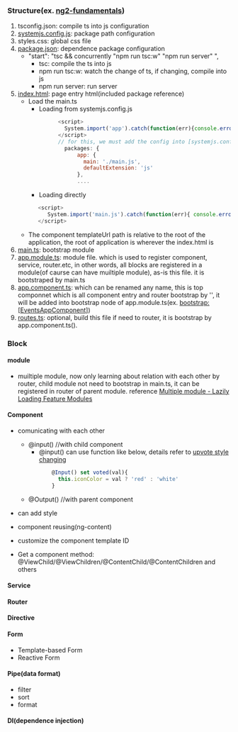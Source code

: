 ### Structure(ex. [ng2-fundamentals](https://github.com/Wwawawa/angular2-fundamentals-JIT/tree/master/ng2-fundamentals))
1. tsconfig.json: compile ts into js configuration
2. [systemjs.config.js](https://github.com/Wwawawa/angular2-fundamentals-JIT/blob/master/ng2-fundamentals/systemjs.config.js): package path configuration
3. styles.css: global css file
4. [package.json](https://github.com/Wwawawa/angular2-fundamentals-JIT/blob/master/ng2-fundamentals/package.json): dependence package configuration
   * "start": "tsc && concurrently \"npm run tsc:w\" \"npm run server\" ",
      * tsc: compile the ts into js
      * npm run tsc:w: watch the change of ts, if changing, compile into js
      * npm run server: run server
5. [index.html](https://github.com/Wwawawa/angular2-fundamentals-JIT/blob/master/ng2-fundamentals/index.html): page entry html(included package reference)
   * Load the main.ts
     * Loading from systemjs.config.js  
        ```js
              <script>        
                System.import('app').catch(function(err){console.error(err); });       
              </script>
              // for this, we must add the config into [systemjs.config.js]:
                packages: {
                    app: {
                      main: './main.js',
                      defaultExtension: 'js'
                    },
                    ....
        ```
      * Loading directly
      ```js
         <script>
            System.import('main.js').catch(function(err){ console.error(err); });//notice the main.js path
         </script>
      ```
    * The component templateUrl path is relative to the root of the application, the root of application is wherever the index.html is
6. [main.ts](https://github.com/Wwawawa/angular2-fundamentals-JIT/blob/master/ng2-fundamentals/app/main.ts): bootstrap module
7. [app.module.ts](https://github.com/Wwawawa/angular2-fundamentals-JIT/blob/master/ng2-fundamentals/app/app.module.ts): module file. which is used to register component, service, router.etc, in other words, all blocks are registered in a module(of caurse can have muiltiple module), as-is this file. it is bootstraped by main.ts
8. [app.component.ts](https://github.com/Wwawawa/angular2-fundamentals-JIT/blob/master/ng2-fundamentals/app/events/events-app.component.ts): which can be renamed any name, this is top componnet which is all component entry and router bootstrap by '<router-outlet></router-outlet>', it will be added into bootstrap node of app.module.ts(ex. [bootstrap: [EventsAppComponent]](https://github.com/Wwawawa/angular2-fundamentals-JIT/blob/master/ng2-fundamentals/app/app.module.ts))
9. [routes.ts](https://github.com/Wwawawa/angular2-fundamentals-JIT/blob/master/ng2-fundamentals/app/route.ts): optional, build this file if need to router, it is bootstrap by app.component.ts(<router-outlet></router-outlet>).

### Block
#### module

* muiltiple module, now only learning about relation with each other by router, child module not need to bootstrap in main.ts, it can be registered in router of parent module. reference [Multiple module - Lazily Loading Feature Modules](https://plnkr.co/edit/MkLLiAJWkHYjjJ58SYA8) 

#### Component
* comunicating with each other
  * @input() //with child component
    * @input() can use function like below, details refer to [upvote style changing](https://github.com/Wwawawa/angular2-fundamentals-Completing/blob/master/ng2-fundamentals/app/events/event-detail/upvote.component.ts)
      ```js
          @Input() set voted(val){
            this.iconColor = val ? 'red' : 'white'
          }
      ```
  * @Output() //with parent component

* can add style
* component reusing(ng-content)
* customize the component template ID
* Get a component method: @ViewChild/@ViewChildren/@ContentChild/@ContentChildren and others
#### Service

#### Router

#### Directive

#### Form
* Template-based Form
* Reactive Form

#### Pipe(data format)
* filter
* sort
* format
#### DI(dependence injection)

